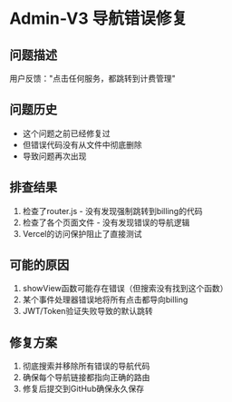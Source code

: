 # Admin-V3 导航错误修复

## 问题描述
用户反馈："点击任何服务，都跳转到计费管理"

## 问题历史
- 这个问题之前已经修复过
- 但错误代码没有从文件中彻底删除
- 导致问题再次出现

## 排查结果
1. 检查了router.js - 没有发现强制跳转到billing的代码
2. 检查了各个页面文件 - 没有发现错误的导航逻辑
3. Vercel的访问保护阻止了直接测试

## 可能的原因
1. showView函数可能存在错误（但搜索没有找到这个函数）
2. 某个事件处理器错误地将所有点击都导向billing
3. JWT/Token验证失败导致的默认跳转

## 修复方案
1. 彻底搜索并移除所有错误的导航代码
2. 确保每个导航链接都指向正确的路由
3. 修复后提交到GitHub确保永久保存